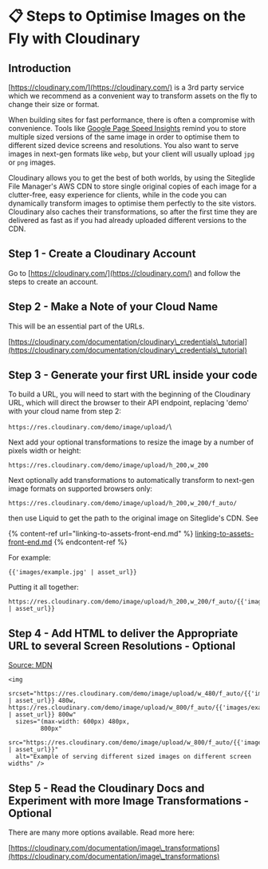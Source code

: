 # 📋 Steps to Optimise Images on the Fly with Cloudinary

## Introduction

[https://cloudinary.com/](https://cloudinary.com/) is a 3rd party service which we recommend as a convenient way to transform assets on the fly to change their size or format.&#x20;

When building sites for fast performance, there is often a compromise with convenience. Tools like  [Google Page](https://pagespeed.web.dev/)[ Speed Insights](https://pagespeed.web.dev/) remind you to store multiple sized versions of the same image in order to optimise them to different sized device screens and resolutions. You also want to serve images in next-gen formats like `webp`, but your client will usually upload `jpg` or `png` images.&#x20;

Cloudinary allows you to get the best of both worlds, by using the Siteglide File Manager's AWS CDN to store single original copies of each image for a clutter-free, easy experience for clients, while in the code you can dynamically transform images to optimise them perfectly to the site vistors. Cloudinary also caches their transformations, so after the first time they are delivered as fast as if you had already uploaded different versions to the CDN.

## Step 1 - Create a Cloudinary Account

Go to [https://cloudinary.com/](https://cloudinary.com/) and follow the steps to create an account.

## Step 2 - Make a Note of your Cloud Name

This will be an essential part of the URLs.

[https://cloudinary.com/documentation/cloudinary\_credentials\_tutorial](https://cloudinary.com/documentation/cloudinary\_credentials\_tutorial)

## Step 3 - Generate your first URL inside your code

To build a URL, you will need to start with the beginning of the Cloudinary URL, which will direct the browser to their API endpoint, replacing 'demo' with your cloud name from step 2:

`https://res.cloudinary.com/demo/image/upload/`\


Next add your optional transformations to resize the image by a number of pixels width or height:

`https://res.cloudinary.com/demo/image/upload/h_200,w_200`

Next optionally add transformations to automatically transform to next-gen image formats on supported browsers only:

`https://res.cloudinary.com/demo/image/upload/h_200,w_200/f_auto/`

then use Liquid to get the path to the original image on Siteglide's CDN. See&#x20;

{% content-ref url="linking-to-assets-front-end.md" %}
[linking-to-assets-front-end.md](linking-to-assets-front-end.md)
{% endcontent-ref %}

For example:&#x20;

`{{'images/example.jpg' | asset_url}}`

Putting it all together:

```liquid
https://res.cloudinary.com/demo/image/upload/h_200,w_200/f_auto/{{'images/example.jpg' | asset_url}}
```

## Step 4 - Add HTML to deliver the Appropriate URL to several Screen Resolutions - Optional

[Source: MDN](https://developer.mozilla.org/en-US/docs/Learn/HTML/Multimedia\_and\_embedding/Responsive\_images)

```liquid
<img
  srcset="https://res.cloudinary.com/demo/image/upload/w_480/f_auto/{{'images/example.jpg' | asset_url}} 480w, https://res.cloudinary.com/demo/image/upload/w_800/f_auto/{{'images/example.jpg' | asset_url}} 800w"
  sizes="(max-width: 600px) 480px,
         800px"
  src="https://res.cloudinary.com/demo/image/upload/w_800/f_auto/{{'images/example.jpg' | asset_url}}"
  alt="Example of serving different sized images on different screen widths" />
```

## Step 5 - Read the Cloudinary Docs and Experiment with more Image Transformations - Optional

There are many more options available. Read more here:

[https://cloudinary.com/documentation/image\_transformations](https://cloudinary.com/documentation/image\_transformations)



